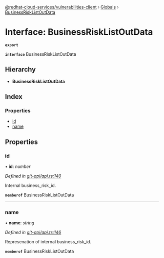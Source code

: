 [@redhat-cloud-services/vulnerabilities-client](../README.md) › [Globals](../globals.md) › [BusinessRiskListOutData](businessrisklistoutdata.md)

# Interface: BusinessRiskListOutData

**`export`** 

**`interface`** BusinessRiskListOutData

## Hierarchy

* **BusinessRiskListOutData**

## Index

### Properties

* [id](businessrisklistoutdata.md#id)
* [name](businessrisklistoutdata.md#name)

## Properties

###  id

• **id**: *number*

*Defined in [git-api/api.ts:140](https://github.com/RedHatInsights/javascript-clients/blob/master/packages/vulnerabilities/git-api/api.ts#L140)*

Internal business_risk_id.

**`memberof`** BusinessRiskListOutData

___

###  name

• **name**: *string*

*Defined in [git-api/api.ts:146](https://github.com/RedHatInsights/javascript-clients/blob/master/packages/vulnerabilities/git-api/api.ts#L146)*

Represenation of internal business_risk_id.

**`memberof`** BusinessRiskListOutData
